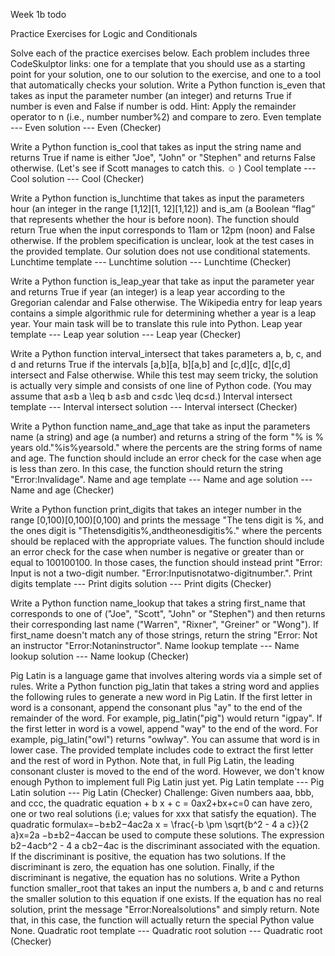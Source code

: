 Week 1b todo

Practice Exercises for Logic and Conditionals

Solve each of the practice exercises below. Each problem includes three CodeSkulptor links: one for a template that you should use as a starting point for your solution, one to our solution to the exercise, and one to a tool that automatically checks your solution.
Write a Python function is_even that takes as input the parameter number (an integer) and returns True if number is even and False if number is odd. Hint: Apply the remainder operator to n (i.e., number number%2) and compare to zero. Even template --- Even solution --- Even (Checker)

Write a Python function is_cool that takes as input the string name and returns True if name is either "Joe", "John" or "Stephen" and returns False otherwise. (Let's see if Scott manages to catch this. ☺ ) Cool template --- Cool solution --- Cool (Checker)

Write a Python function is_lunchtime that takes as input the parameters hour (an integer in the range [1,12][1, 12][1,12]) and is_am (a Boolean “flag” that represents whether the hour is before noon). The function should return True when the input corresponds to 11am or 12pm (noon) and False otherwise. If the problem specification is unclear, look at the test cases in the provided template. Our solution does not use conditional statements. Lunchtime template --- Lunchtime solution --- Lunchtime (Checker)

Write a Python function is_leap_year that take as input the parameter year and returns True if year (an integer) is a leap year according to the Gregorian calendar and False otherwise. The Wikipedia entry for leap years contains a simple algorithmic rule for determining whether a year is a leap year. Your main task will be to translate this rule into Python. Leap year template --- Leap year solution --- Leap year (Checker)

Write a Python function interval_intersect that takes parameters a, b, c, and d and returns True if the intervals [a,b][a, b][a,b] and [c,d][c, d][c,d] intersect and False otherwise. While this test may seem tricky, the solution is actually very simple and consists of one line of Python code. (You may assume that a≤b a \leq b a≤b and c≤dc \leq dc≤d.) Interval intersect template --- Interval intersect solution --- Interval intersect (Checker)

Write a Python function name_and_age that take as input the parameters name (a string) and age (a number) and returns a string of the form "% is % years old."%is%yearsold." where the percents are the string forms of name and age. The function should include an error check for the case when age is less than zero. In this case, the function should return the string "Error:Invalidage". Name and age template --- Name and age solution --- Name and age (Checker)

Write a Python function print_digits that takes an integer number in the range [0,100)[0,100)[0,100) and prints the message "The tens digit is %, and the ones digit is "Thetensdigitis%,andtheonesdigitis%." where the percents should be replaced with the appropriate values. The function should include an error check for the case when number is negative or greater than or equal to 100100100. In those cases, the function should instead print "Error: Input is not a two-digit number. "Error:Inputisnotatwo-digitnumber.". Print digits template --- Print digits solution --- Print digits (Checker)

Write a Python function name_lookup that takes a string first_name that corresponds to one of ("Joe", "Scott", "John" or "Stephen") and then returns their corresponding last name ("Warren", "Rixner", "Greiner" or "Wong"). If first_name doesn't match any of those strings, return the string "Error: Not an instructor "Error:Notaninstructor". Name lookup template --- Name lookup solution --- Name lookup (Checker)

Pig Latin is a language game that involves altering words via a simple set of rules. Write a Python function pig_latin that takes a string word and applies the following rules to generate a new word in Pig Latin. If the first letter in word is a consonant, append the consonant plus "ay" to the end of the remainder of the word. For example, pig_latin("pig") would return "igpay". If the first letter in word is a vowel, append "way" to the end of the word. For example, pig_latin("owl") returns "owlway". You can assume that word is in lower case. The provided template includes code to extract the first letter and the rest of word in Python. Note that, in full Pig Latin, the leading consonant cluster is moved to the end of the word. However, we don't know enough Python to implement full Pig Latin just yet. Pig Latin template --- Pig Latin solution --- Pig Latin (Checker)
Challenge: Given numbers aaa, bbb, and ccc, the quadratic equation + b x + c = 0ax2+bx+c=0 can have zero, one or two real solutions (i.e; values for xxx that satisfy the equation). The quadratic formulax=−b±b2−4ac2a x = \frac{-b \pm \sqrt{b^2 - 4 a c}}{2 a}x=2a
−b±b2−4ac​​can be used to compute these solutions. The expression b2−4acb^2 - 4 a cb2−4ac is the discriminant associated with the equation. If the discriminant is positive, the equation has two solutions. If the discriminant is zero, the equation has one solution. Finally, if the discriminant is negative, the equation has no solutions. Write a Python function smaller_root that takes an input the numbers a, b and c and returns the smaller solution to this equation if one exists. If the equation has no real solution, print the message "Error:Norealsolutions" and simply return. Note that, in this case, the function will actually return the special Python value None. Quadratic root template --- Quadratic root solution --- Quadratic root (Checker)
